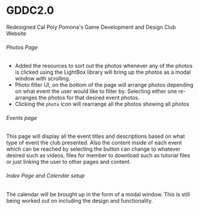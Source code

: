 # GDDC2.0
Redesigned Cal Poly Pomona's Game Development and Design Club Website

###### Photos Page
- Added the resources to sort out the photos whenever any of the photos is clicked using the LightBox library will bring up the photos as a modal window with scrolling.
- Photo filter UI, on the bottom of the page will arrange photos depending on what event the user would like to filter by. Selecting either one re-arranges the photos for that desired event photos.
- Clicking the `photo` icon will rearrange all the photos showing all photos
###### Events page
This page will display all the event titles and descriptions based on what type of event the club presented. Also the content inside of each event which can be reached by selecting the button can change to whatever desired such as videos, files for member to download such as tutorial files or just linking the user to other pages and content.
###### Index Page and Calendar setup
The calendar will be brought up in the form of a modal window. This is still being worked out on including the design and functionality.